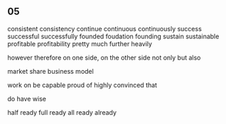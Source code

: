 ## 05
consistent consistency
continue continuous continuously
success successful successfully
founded foudation founding
sustain sustainable
profitable profitability 
pretty much
further
heavily

however
therefore
on one side, on the other side
not only  but also
 

market share
business model


work on
be capable 
proud of
highly convinced that

do have
wise

half ready
full ready
all ready
already
